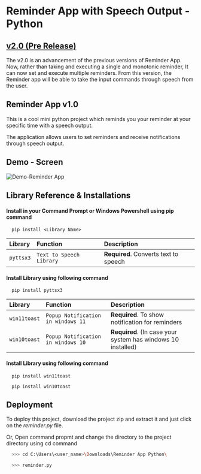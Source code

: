 
# Reminder App with Speech Output - Python

## <a href = 'https://github.com/bishalprasad321/Reminder-App-Python/releases/tag/2.0.0'> **v2.0 (Pre Release)** </a>

The v2.0 is an advancement of the previous versions of Reminder App. Now, rather than taking and executing a single and monotonic reminder, It can now set and execute multiple reminders. From this version, the Reminder app will be able to take the input commands through speech from the user.

## Reminder App v1.0

This is a cool mini python project which reminds you your reminder at your specific time with a speech output.

The application allows users to set reminders and receive notifications through speech output. 


## Demo - Screen
![Demo-Reminder App](https://user-images.githubusercontent.com/70791507/212602244-a1468595-7471-4cf6-960c-1fdff21f3b45.gif)

## Library Reference & Installations

#### Install in your Command Prompt or Windows Powershell using pip command

```http
  pip install <Library Name>
```

| Library | Function     | Description                |
| :-------- | :------- | :------------------------- |
| `pyttsx3` | `Text to Speech Library` | **Required**. Converts text to speech |

#### Install Library using following command

```http
  pip install pyttsx3
```

| Library | Function     | Description                       |
| :-------- | :------- | :-------------------------------- |
| `win11toast`      | `Popup Notification in windows 11` | **Required**. To show notification for reminders |
| `win10toast`      | `Popup Notification in windows 10` | **Required**. (In case your system has windows 10 installed) |

#### Install Library using following command

```http
  pip install win11toast

  pip install win10toast
```


## Deployment

To deploy this project, download the project zip and extract it and just click on the *reminder.py* file.

Or, Open command propmt and change the directory to the project directory using cd command

```bash
  >>> cd C:\Users\<user_name>\Downloads\Reminder App Python\

  >>> reminder.py
```
